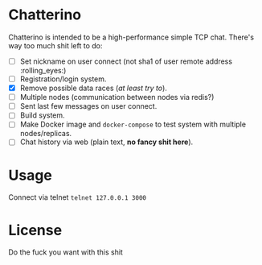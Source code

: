 # Chatterino
Chatterino is intended to be a high-performance simple TCP chat.
There's way too much shit left to do:

 - [ ] Set nickname on user connect (not sha1 of user remote address :rolling_eyes:)
 - [ ] Registration/login system.
 - [X] Remove possible data races (*at least try to*).
 - [ ] Multiple nodes (communication between nodes via redis?)
 - [ ] Sent last few messages on user connect.
 - [ ] Build system.
 - [ ] Make Docker image and `docker-compose` to test system with multiple nodes/replicas.
 - [ ] Chat history via web (plain text, **no fancy shit here**).
 
 # Usage
 Connect via telnet
 `telnet 127.0.0.1 3000`
 
 # License
 Do the fuck you want with this shit